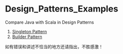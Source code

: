 # Design_Patterns_Examples
Compare Java with Scala  in Design Patterns
1. [Singleton Pattern](http://prefer-tyl.site/2017/07/09/scala-design-patterns-1-singleton/)  
2. [Builder Pattern](http://prefer-tyl.site/2017/07/20/scala-design-patterns-2-builder/)  

如有错误和讲述不恰当的地方还请指出，不胜感激！  
